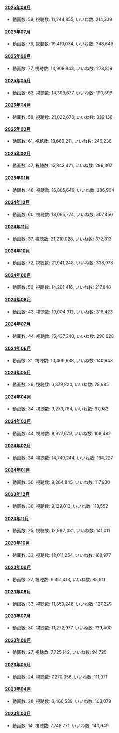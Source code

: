 #### [2025年08月](videos/202508 "wikilink")

-   動画数: 59, 視聴数: 11,244,855, いいね数: 214,339

#### [2025年07月](videos/202507 "wikilink")

-   動画数: 76, 視聴数: 19,410,034, いいね数: 348,649

#### [2025年06月](videos/202506 "wikilink")

-   動画数: 77, 視聴数: 14,908,843, いいね数: 278,819

#### [2025年05月](videos/202505 "wikilink")

-   動画数: 63, 視聴数: 14,399,677, いいね数: 190,596

#### [2025年04月](videos/202504 "wikilink")

-   動画数: 58, 視聴数: 21,022,673, いいね数: 339,136

#### [2025年03月](videos/202503 "wikilink")

-   動画数: 61, 視聴数: 13,669,211, いいね数: 246,236

#### [2025年02月](videos/202502 "wikilink")

-   動画数: 47, 視聴数: 15,843,471, いいね数: 296,307

#### [2025年01月](videos/202501 "wikilink")

-   動画数: 48, 視聴数: 16,885,649, いいね数: 286,904

#### [2024年12月](videos/202412 "wikilink")

-   動画数: 60, 視聴数: 18,085,774, いいね数: 307,456

#### [2024年11月](videos/202411 "wikilink")

-   動画数: 37, 視聴数: 21,210,028, いいね数: 372,813

#### [2024年10月](videos/202410 "wikilink")

-   動画数: 72, 視聴数: 21,941,248, いいね数: 338,978

#### [2024年09月](videos/202409 "wikilink")

-   動画数: 50, 視聴数: 14,201,416, いいね数: 217,848

#### [2024年08月](videos/202408 "wikilink")

-   動画数: 43, 視聴数: 19,004,912, いいね数: 316,423

#### [2024年07月](videos/202407 "wikilink")

-   動画数: 44, 視聴数: 15,437,240, いいね数: 290,028

#### [2024年06月](videos/202406 "wikilink")

-   動画数: 31, 視聴数: 10,409,638, いいね数: 140,643

#### [2024年05月](videos/202405 "wikilink")

-   動画数: 29, 視聴数: 6,379,824, いいね数: 78,985

#### [2024年04月](videos/202404 "wikilink")

-   動画数: 34, 視聴数: 9,273,764, いいね数: 97,982

#### [2024年03月](videos/202403 "wikilink")

-   動画数: 44, 視聴数: 8,927,679, いいね数: 108,482

#### [2024年02月](videos/202402 "wikilink")

-   動画数: 34, 視聴数: 14,749,244, いいね数: 184,227

#### [2024年01月](videos/202401 "wikilink")

-   動画数: 30, 視聴数: 9,264,845, いいね数: 117,930

#### [2023年12月](videos/202312 "wikilink")

-   動画数: 30, 視聴数: 9,129,013, いいね数: 118,552

#### [2023年11月](videos/202311 "wikilink")

-   動画数: 25, 視聴数: 12,992,431, いいね数: 141,011

#### [2023年10月](videos/202310 "wikilink")

-   動画数: 33, 視聴数: 12,011,254, いいね数: 168,977

#### [2023年09月](videos/202309 "wikilink")

-   動画数: 27, 視聴数: 6,351,413, いいね数: 85,911

#### [2023年08月](videos/202308 "wikilink")

-   動画数: 33, 視聴数: 11,359,248, いいね数: 127,229

#### [2023年07月](videos/202307 "wikilink")

-   動画数: 30, 視聴数: 11,272,977, いいね数: 139,400

#### [2023年06月](videos/202306 "wikilink")

-   動画数: 27, 視聴数: 7,725,142, いいね数: 94,725

#### [2023年05月](videos/202305 "wikilink")

-   動画数: 24, 視聴数: 7,270,056, いいね数: 111,971

#### [2023年04月](videos/202304 "wikilink")

-   動画数: 28, 視聴数: 6,466,539, いいね数: 103,079

#### [2023年03月](videos/202303 "wikilink")

-   動画数: 14, 視聴数: 7,748,771, いいね数: 140,949

